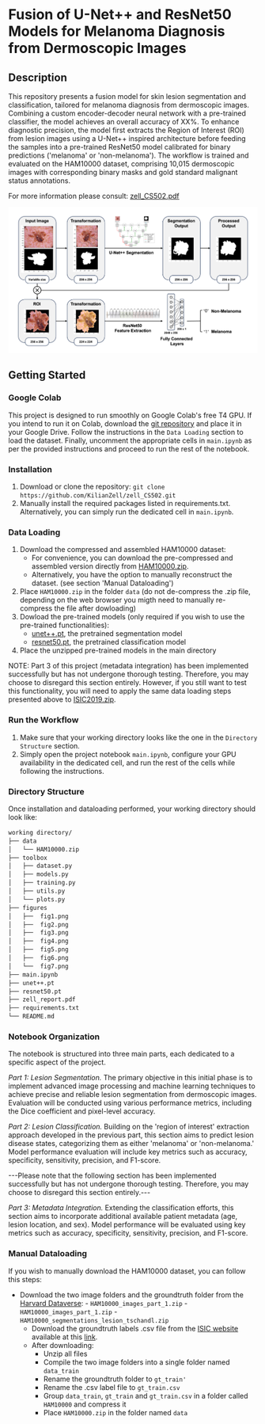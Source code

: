 # Fusion of U-Net++ and ResNet50 Models for Melanoma Diagnosis from Dermoscopic Images

## Description

This repository presents a fusion model for skin lesion segmentation and classification, tailored for melanoma diagnosis from dermoscopic images. Combining a custom encoder-decoder neural network with a pre-trained classifier, the model achieves an overall accuracy of XX%. To enhance diagnostic precision, the model first extracts the Region of Interest (ROI) from lesion images using a U-Net++ inspired architecture before feeding the samples into a pre-trained ResNet50 model calibrated for binary predictions ('melanoma' or 'non-melanoma'). The workflow is trained and evaluated on the HAM10000 dataset, comprising 10,015 dermoscopic images with corresponding binary masks and gold standard malignant status annotations.

For more information please consult: [zell_CS502.pdf](https://github.com/KilianZell/zell_CS502/blob/9d2cbf271a5d6884695bdab75fc85b8895bf3aa5/zell_CS502.pdf)

<img src="figures/fig2.png" alt="Image Alt Text" width="750"/>

## Getting Started

### Google Colab
This project is designed to run smoothly on Google Colab's free T4 GPU. If you intend to run it on Colab, download the [git repository](https://github.com/KilianZell/zell_CS502.git) and place it in your Google Drive. Follow the instructions in the `Data Loading` section to load the dataset. Finally, uncomment the appropriate cells in `main.ipynb` as per the provided instructions and proceed to run the rest of the notebook.

### Installation
1. Download or clone the repository: `git clone https://github.com/KilianZell/zell_CS502.git`
2. Manually install the required packages listed in requirements.txt. Alternatively, you can simply run the dedicated cell in `main.ipynb`.

### Data Loading
1. Download the compressed and assembled HAM10000 dataset:
   - For convenience, you can download the pre-compressed and assembled version directly from [HAM10000.zip](https://drive.google.com/file/d/1suJWzU8Oc4yJJraoR6ARsDSo-HFOFNmy/view?usp=share_link).
   - Alternatively, you have the option to manually reconstruct the dataset. (see section 'Manual Dataloading')
2. Place `HAM10000.zip` in the folder `data` (do not de-compress the .zip file, depending on the web browser you migth need to manually re-compress the file after dowloading)
3. Dowload the pre-trained models (only required if you wish to use the pre-trained functionalities):
   - [unet++.pt](https://drive.google.com/file/d/1biJqvAq1Vq8tWPM2E3ppaFDqp7iCzXhf/view?usp=share_link), the pretrained segmentation model
   - [resnet50.pt](https://drive.google.com/file/d/1H-3d_sALDrHNJXPizJFMPBZh09ty5gTK/view?usp=share_link), the pretrained classification model
4. Place the unzipped pre-trained models in the main directory

NOTE: Part 3 of this project (metadata integration) has been implemented successfully but has not undergone thorough testing. Therefore, you may choose to disregard this section entirely. However, if you still want to test this functionality, you will need to apply the same data loading steps presented above to [ISIC2019.zip](https://drive.google.com/file/d/19to1bqmryUhOeG2M5Pjbej04FCO1gCHc/view?usp=share_link).

### Run the Workflow
1. Make sure that your working directory looks like the one in the `Directory Structure` section.
2. Simply open the project notebook `main.ipynb`, configure your GPU availability in the dedicated cell, and run the rest of the cells while following the instructions.
   
### Directory Structure
Once installation and dataloading performed, your working directory should look like:
```bash
working directory/
├── data
│   └── HAM10000.zip
├── toolbox
│   ├── dataset.py
│   ├── models.py
│   ├── training.py
│   ├── utils.py
│   └── plots.py
├── figures
│   ├──  fig1.png
│   ├──  fig2.png
│   ├──  fig3.png
│   ├──  fig4.png
│   ├──  fig5.png
│   ├──  fig6.png
│   └──  fig7.png
├── main.ipynb
├── unet++.pt
├── resnet50.pt
├── zell_report.pdf
├── requirements.txt
└── README.md
```
### Notebook Organization
The notebook is structured into three main parts, each dedicated to a specific aspect of the project.

*Part 1: Lesion Segmentation.* The primary objective in this initial phase is to implement advanced image processing and machine learning techniques to achieve precise and reliable lesion segmentation from dermoscopic images. Evaluation will be conducted using various performance metrics, including the Dice coefficient and pixel-level accuracy.

*Part 2: Lesion Classification.* Building on the 'region of interest' extraction approach developed in the previous part, this section aims to predict lesion disease states, categorizing them as either 'melanoma' or 'non-melanoma.' Model performance evaluation will include key metrics such as accuracy, specificity, sensitivity, precision, and F1-score.

---Please note that the following section has been implemented successfully but has not undergone thorough testing. Therefore, you may choose to disregard this section entirely.---

*Part 3: Metadata Integration.* Extending the classification efforts, this section aims to incorporate additional available patient metadata (age, lesion location, and sex). Model performance will be evaluated using key metrics such as accuracy, specificity, sensitivity, precision, and F1-score.

### Manual Dataloading
If you wish to manually download the HAM10000 dataset, you can follow this steps:
-  Download the two image folders and the groundtruth folder from the [Harvard Dataverse](https://dataverse.harvard.edu/dataset.xhtml?persistentId=doi:10.7910/DVN/DBW86T):
         - `HAM10000_images_part_1.zip`
         - `HAM10000_images_part_1.zip`
         - `HAM10000_segmentations_lesion_tschandl.zip`
      -  Download the groundtruth labels .csv file from the [ISIC website](https://challenge.isic-archive.com/data/#2018) available at this [link](https://isic-challenge-data.s3.amazonaws.com/2018/ISIC2018_Task3_Training_GroundTruth.zip).
      -  After downloading:
         - Unzip all files
         - Compile the two image folders into a single folder named `data_train`
         - Rename the groundtruth folder to `gt_train'`
         - Rename the .csv label file to `gt_train.csv`
         - Group `data_train`, `gt_train` and `gt_train.csv` in a folder called `HAM10000` and compress it
         - Place `HAM10000.zip` in the folder named `data`


